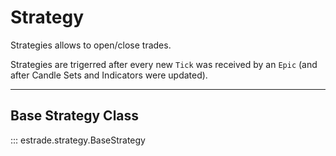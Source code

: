 # Strategy

Strategies allows to open/close trades.

Strategies are trigerred after every new `Tick` was received by an `Epic` (and after Candle Sets and Indicators were updated).

---

## Base Strategy Class

::: estrade.strategy.BaseStrategy

